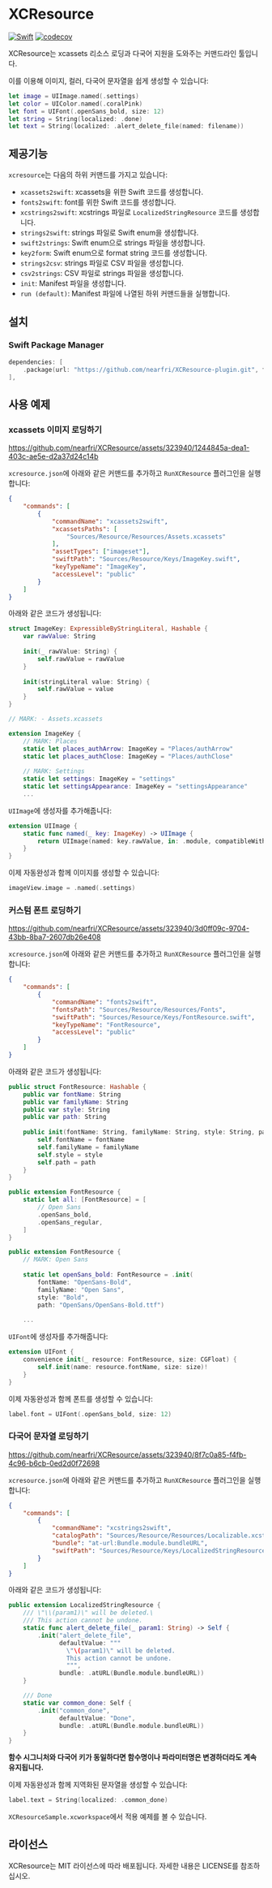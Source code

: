 # XCResource
[![Swift](https://github.com/nearfri/XCResource/workflows/Swift/badge.svg)](https://github.com/nearfri/XCResource/actions?query=workflow%3ASwift)
[![codecov](https://codecov.io/gh/nearfri/XCResource/branch/main/graph/badge.svg?token=DWKDFE0O2A)](https://codecov.io/gh/nearfri/XCResource)

XCResource는 xcassets 리소스 로딩과 다국어 지원을 도와주는 커맨드라인 툴입니다.

이를 이용해 이미지, 컬러, 다국어 문자열을 쉽게 생성할 수 있습니다:
```swift
let image = UIImage.named(.settings)
let color = UIColor.named(.coralPink)
let font = UIFont(.openSans_bold, size: 12)
let string = String(localized: .done)
let text = String(localized: .alert_delete_file(named: filename))
```

## 제공기능
`xcresource`는 다음의 하위 커맨드를 가지고 있습니다:
- `xcassets2swift`: xcassets을 위한 Swift 코드를 생성합니다.
- `fonts2swift`: font를 위한 Swift 코드를 생성합니다.
- `xcstrings2swift`: xcstrings 파일로 `LocalizedStringResource` 코드를 생성합니다.
- `strings2swift`: strings 파일로 Swift enum을 생성합니다.
- `swift2strings`: Swift enum으로 strings 파일을 생성합니다.
- `key2form`: Swift enum으로 format string 코드를 생성합니다.
- `strings2csv`: strings 파일로 CSV 파일을 생성합니다.
- `csv2strings`: CSV 파일로 strings 파일을 생성합니다.
- `init`: Manifest 파일을 생성합니다. 
- `run (default)`: Manifest 파일에 나열된 하위 커맨드들을 실행합니다.

## 설치
### Swift Package Manager
```swift
dependencies: [
    .package(url: "https://github.com/nearfri/XCResource-plugin.git", from: "0.10.0"),
],
```

## 사용 예제

### xcassets 이미지 로딩하기
https://github.com/nearfri/XCResource/assets/323940/1244845a-dea1-403c-ae5e-d2a37d24c14b

`xcresource.json`에 아래와 같은 커맨드를 추가하고 `RunXCResource` 플러그인을 실행합니다:
```json
{
    "commands": [
        {
            "commandName": "xcassets2swift",
            "xcassetsPaths": [
                "Sources/Resource/Resources/Assets.xcassets"
            ],
            "assetTypes": ["imageset"],
            "swiftPath": "Sources/Resource/Keys/ImageKey.swift",
            "keyTypeName": "ImageKey",
            "accessLevel": "public"
        }
    ]
}
```

아래와 같은 코드가 생성됩니다:
```swift
struct ImageKey: ExpressibleByStringLiteral, Hashable {
    var rawValue: String
    
    init(_ rawValue: String) {
        self.rawValue = rawValue
    }
    
    init(stringLiteral value: String) {
        self.rawValue = value
    }
}

// MARK: - Assets.xcassets

extension ImageKey {
    // MARK: Places
    static let places_authArrow: ImageKey = "Places/authArrow"
    static let places_authClose: ImageKey = "Places/authClose"
    
    // MARK: Settings
    static let settings: ImageKey = "settings"
    static let settingsAppearance: ImageKey = "settingsAppearance"
    ...
```

`UIImage`에 생성자를 추가해줍니다:
```swift
extension UIImage {
    static func named(_ key: ImageKey) -> UIImage {
        return UIImage(named: key.rawValue, in: .module, compatibleWith: nil)!
    }
}
```

이제 자동완성과 함께 이미지를 생성할 수 있습니다:
```swift
imageView.image = .named(.settings)
```

### 커스텀 폰트 로딩하기
https://github.com/nearfri/XCResource/assets/323940/3d0ff09c-9704-43bb-8ba7-2607db26e408

`xcresource.json`에 아래와 같은 커맨드를 추가하고 `RunXCResource` 플러그인을 실행합니다:
```json
{
    "commands": [
        {
            "commandName": "fonts2swift",
            "fontsPath": "Sources/Resource/Resources/Fonts",
            "swiftPath": "Sources/Resource/Keys/FontResource.swift",
            "keyTypeName": "FontResource",
            "accessLevel": "public"
        }
    ]
}
```

아래와 같은 코드가 생성됩니다:
```swift
public struct FontResource: Hashable {
    public var fontName: String
    public var familyName: String
    public var style: String
    public var path: String
    
    public init(fontName: String, familyName: String, style: String, path: String) {
        self.fontName = fontName
        self.familyName = familyName
        self.style = style
        self.path = path
    }
}

public extension FontResource {
    static let all: [FontResource] = [
        // Open Sans
        .openSans_bold,
        .openSans_regular,
    ]
}

public extension FontResource {
    // MARK: Open Sans
    
    static let openSans_bold: FontResource = .init(
        fontName: "OpenSans-Bold",
        familyName: "Open Sans",
        style: "Bold",
        path: "OpenSans/OpenSans-Bold.ttf")
    
    ...
```

`UIFont`에 생성자를 추가해줍니다:
```swift
extension UIFont {
    convenience init(_ resource: FontResource, size: CGFloat) {
        self.init(name: resource.fontName, size: size)!
    }
}
```

이제 자동완성과 함께 폰트를 생성할 수 있습니다:
```swift
label.font = UIFont(.openSans_bold, size: 12)
```

### 다국어 문자열 로딩하기
https://github.com/nearfri/XCResource/assets/323940/8f7c0a85-f4fb-4c96-b6cb-0ed2d0f72698

`xcresource.json`에 아래와 같은 커맨드를 추가하고 `RunXCResource` 플러그인을 실행합니다:
```json
{
    "commands": [
        {
            "commandName": "xcstrings2swift",
            "catalogPath": "Sources/Resource/Resources/Localizable.xcstrings",
            "bundle": "at-url:Bundle.module.bundleURL",
            "swiftPath": "Sources/Resource/Keys/LocalizedStringResource+.swift"
        }
    ]
}
```

아래와 같은 코드가 생성됩니다:
```swift
public extension LocalizedStringResource {
    /// \"\\(param1)\" will be deleted.\
    /// This action cannot be undone.
    static func alert_delete_file(_ param1: String) -> Self {
        .init("alert_delete_file",
              defaultValue: """
                \"\(param1)\" will be deleted.
                This action cannot be undone.
                """,
              bundle: .atURL(Bundle.module.bundleURL))
    }

    /// Done
    static var common_done: Self {
        .init("common_done",
              defaultValue: "Done",
              bundle: .atURL(Bundle.module.bundleURL))
    }
}
```

**함수 시그니처와 다국어 키가 동일하다면 함수명이나 파라미터명은 변경하더라도 계속 유지됩니다.**

이제 자동완성과 함께 지역화된 문자열을 생성할 수 있습니다:
```swift
label.text = String(localized: .common_done)
```

`XCResourceSample.xcworkspace`에서 적용 예제를 볼 수 있습니다.

## 라이선스
XCResource는 MIT 라이선스에 따라 배포됩니다. 자세한 내용은 LICENSE를 참조하십시오.
